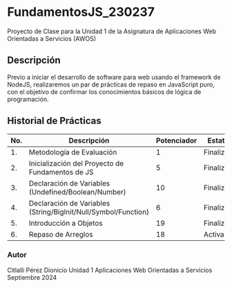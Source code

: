 # FundamentosJS_230237
Proyecto de Clase para la Unidad 1 de la Asignatura de Aplicaciones Web Orientadas a Servicios (AWOS)


## Descripción
Previo a iniciar el desarrollo de software para web usando el framework de NodeJS, realizaremos un par de prácticas de repaso en JavaScript puro, con el objetivo de confirmar los conocimientos básicos de lógica de programación.


## Historial de Prácticas
 |No.| Descripción|Potenciador| Estatus|
 |--|--|--|--|
 |1.| Metodología de Evaluación|1|Finalizada|
 |2.| Inicialización del Proyecto de Fundamentos de JS|5|Finalizada|
 |3.|Declaración de Variables (Undefined/Boolean/Number)|10|Finalizada|
 |4.|Declaración de Variables (String/BigInit/Null/Symbol/Function)|6| Finalizada|
 |5.|Introducción a Objetos|19|Finalizada|
 |6.|Repaso de Arreglos|18|Activa|

### Autor
Citlalli Pérez Dionicio
Unidad 1
Aplicaciones Web Orientadas a Servicios
Septiembre 2024

